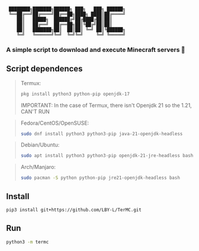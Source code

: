 ```
 ████████╗███████╗██████╗ ███╗   ███╗ ██████╗
 ╚══██╔══╝██╔════╝██╔══██╗████╗ ████║██╔════╝
    ██║   █████╗  ██████╔╝██╔████╔██║██║
    ██║   ██╔══╝  ██╔══██╗██║╚██╔╝██║██║
    ██║   ███████╗██║  ██║██║ ╚═╝ ██║╚██████╗
    ╚═╝   ╚══════╝╚═╝  ╚═╝╚═╝     ╚═╝ ╚═════╝
```
### A simple script to download and execute Minecraft servers 🎇
## Script dependences

> Termux:
> ```bash
> pkg install python3 python-pip openjdk-17
> ```
> IMPORTANT: In the case of Termux, there isn't Openjdk 21 so the 1.21, CAN'T RUN

> Fedora/CentOS/OpenSUSE:
> ```bash
> sudo dnf install python3 python3-pip java-21-openjdk-headless
> ```

> Debian/Ubuntu:
> ```bash
> sudo apt install python3 python3-pip openjdk-21-jre-headless bash
> ```

> Arch/Manjaro:
> ```bash
> sudo pacman -S python python-pip jre21-openjdk-headless bash
> ```

## Install
```bash
pip3 install git+https://github.com/LBY-L/TerMC.git
```

## Run
```bash
python3 -m termc
```
